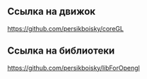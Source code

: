 ## Ccылка на движок
<https://github.com/persikboisky/coreGL>

## Ссылка на библиотеки
<https://github.com/persikboisky/libForOpengl>

